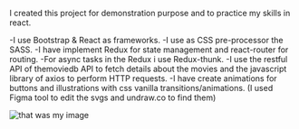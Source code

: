 I created this project for demonstration purpose and to practice my skills in react.

-I use Bootstrap & React as frameworks.
-I use as CSS pre-processor the SASS.
-I have implement Redux for state management and react-router for routing.
-For async tasks in the Redux i use Redux-thunk.
-I use the restful API of themoviedb API to fetch details about the movies and the javascript library of axios to perform HTTP requests.
-I have create animations for buttons and illustrations with css vanilla transitions/animations. (I used Figma tool to edit the svgs and undraw.co to find them)

![that was my image](https://i.ibb.co/QH8zF3G/Capture.jpg)
